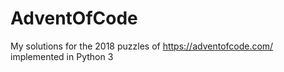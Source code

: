 # AdventOfCode
My solutions for the 2018 puzzles of https://adventofcode.com/ implemented in Python 3

